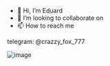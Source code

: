 - 👋 Hi, I’m Eduard
- 💞️ I’m looking to collaborate on 
- 📫 How to reach me  

telegram: @crazzy_fox_777

![image](https://user-images.githubusercontent.com/79158968/189987512-26d81952-5476-4114-9b55-3756d261040a.png)


